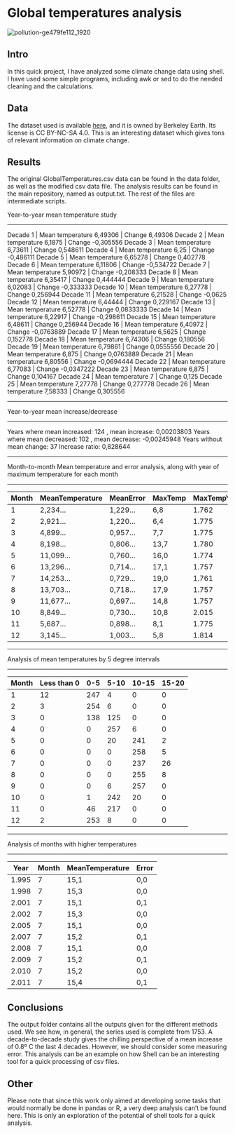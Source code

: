 # Global temperatures analysis

![pollution-ge479fe112_1920](https://user-images.githubusercontent.com/81832365/215517809-6fe64560-e1a8-4b55-820b-d1d80bcbba2a.jpg)


## Intro

In this quick project, I have analyzed some climate change data using shell. I have used some simple programs, including awk or sed to do the needed cleaning and the calculations.

## Data

The dataset used is available [here](https://www.kaggle.com/berkeleyearth/climate-change-earth-surface-temperature-data), and it is owned by Berkeley Earth. Its license is CC BY-NC-SA 4.0. This is an interesting dataset which gives tons of relevant information on climate change. 

## Results
The original GlobalTemperatures.csv data can be found in the data folder, as well as the modified csv data file. The analysis results can be found in the main repository, named as output.txt. The rest of the files are intermediate scripts.

Year-to-year mean temperature study
______________________
 
Decade  1 | Mean temperature  6,49306 | Change  6,49306
Decade  2 | Mean temperature  6,1875 | Change  -0,305556
Decade  3 | Mean temperature  6,73611 | Change  0,548611
Decade  4 | Mean temperature  6,25 | Change  -0,486111
Decade  5 | Mean temperature  6,65278 | Change  0,402778
Decade  6 | Mean temperature  6,11806 | Change  -0,534722
Decade  7 | Mean temperature  5,90972 | Change  -0,208333
Decade  8 | Mean temperature  6,35417 | Change  0,444444
Decade  9 | Mean temperature  6,02083 | Change  -0,333333
Decade  10 | Mean temperature  6,27778 | Change  0,256944
Decade  11 | Mean temperature  6,21528 | Change  -0,0625
Decade  12 | Mean temperature  6,44444 | Change  0,229167
Decade  13 | Mean temperature  6,52778 | Change  0,0833333
Decade  14 | Mean temperature  6,22917 | Change  -0,298611
Decade  15 | Mean temperature  6,48611 | Change  0,256944
Decade  16 | Mean temperature  6,40972 | Change  -0,0763889
Decade  17 | Mean temperature  6,5625 | Change  0,152778
Decade  18 | Mean temperature  6,74306 | Change  0,180556
Decade  19 | Mean temperature  6,79861 | Change  0,0555556
Decade  20 | Mean temperature  6,875 | Change  0,0763889
Decade  21 | Mean temperature  6,80556 | Change  -0,0694444
Decade  22 | Mean temperature  6,77083 | Change  -0,0347222
Decade  23 | Mean temperature  6,875 | Change  0,104167
Decade  24 | Mean temperature  7 | Change  0,125
Decade  25 | Mean temperature  7,27778 | Change  0,277778
Decade  26 | Mean temperature  7,58333 | Change  0,305556
 
__________________________
 
Year-to-year mean increase/decrease
__________________________
 
Years where mean increased: 124 , mean increase: 0,00203803
Years where mean decreased: 102 , mean decrease: -0,00245948
Years without mean change: 37
Increase ratio: 0,828644
___________________________
 
Month-to-month Mean temperature and error analysis, along with year of maximum temperature for each month
___________________________
 
| Month | MeanTemperature | MeanError | MaxTemp | MaxTempYear | MaxError |
| ----- | --------------- | --------- | ------- | ----------- | -------- |
|     1 |          2,234… |    1,229… |     6,8 |       1.762 |      3,7 |
|     2 |          2,921… |    1,220… |     6,4 |       1.775 |      3,1 |
|     3 |          4,899… |    0,957… |     7,7 |       1.775 |      2,3 |
|     4 |          8,198… |    0,806… |    13,7 |       1.780 |      3,0 |
|     5 |         11,099… |    0,760… |    16,0 |       1.774 |      2,5 |
|     6 |         13,296… |    0,714… |    17,1 |       1.757 |      4,5 |
|     7 |         14,253… |    0,729… |    19,0 |       1.761 |      2,6 |
|     8 |         13,703… |    0,718… |    17,9 |       1.757 |      4,0 |
|     9 |         11,677… |    0,697… |    14,8 |       1.757 |      3,1 |
|    10 |          8,849… |    0,730… |    10,8 |       2.015 |      0,1 |
|    11 |          5,687… |    0,898… |     8,1 |       1.775 |      4,5 |
|    12 |          3,145… |    1,003… |     5,8 |       1.814 |      4,2 |
 
___________________________
 
Analysis of mean temperatures by 5 degree intervals
___________________________
 
| Month | Less than 0 | 0-5 | 5-10 | 10-15 | 15-20 |
| ----- | ---------- | --- | ---- | ----- | ----- |
|     1 |         12 | 247 |    4 |     0 |     0 |
|     2 |          3 | 254 |    6 |     0 |     0 |
|     3 |          0 | 138 |  125 |     0 |     0 |
|     4 |          0 |   0 |  257 |     6 |     0 |
|     5 |          0 |   0 |   20 |   241 |     2 |
|     6 |          0 |   0 |    0 |   258 |     5 |
|     7 |          0 |   0 |    0 |   237 |    26 |
|     8 |          0 |   0 |    0 |   255 |     8 |
|     9 |          0 |   0 |    6 |   257 |     0 |
|    10 |          0 |   1 |  242 |    20 |     0 |
|    11 |          0 |  46 |  217 |     0 |     0 |
|    12 |          2 | 253 |    8 |     0 |     0 |
 
___________________________
 
Analysis of months with higher temperatures
___________________________
 
|  Year | Month | MeanTemperature | Error |
| ----- | ----- | --------------- | ----- |
| 1.995 |     7 |            15,1 |   0,0 |
| 1.998 |     7 |            15,3 |   0,0 |
| 2.001 |     7 |            15,1 |   0,1 |
| 2.002 |     7 |            15,3 |   0,0 |
| 2.005 |     7 |            15,1 |   0,0 |
| 2.007 |     7 |            15,2 |   0,1 |
| 2.008 |     7 |            15,1 |   0,0 |
| 2.009 |     7 |            15,2 |   0,1 |
| 2.010 |     7 |            15,2 |   0,0 |
| 2.011 |     7 |            15,4 |   0,1 |

## Conclusions

The output folder contains all the outputs given for the different methods used. 
We see how, in general, the series used is complete from 1753. A decade-to-decade study gives the chilling perspective of a mean increase of 0.8º C the last 4 decades. However, we should consider some measuring error. 
This analysis can be an example on how Shell can be an interesting tool for a quick processing of csv files.

## Other

Please note that since this work only aimed at developing some tasks that would normally be done in pandas or R, a very deep analysis can’t be found here. This is only an exploration of the potential of shell tools for a quick analysis.

